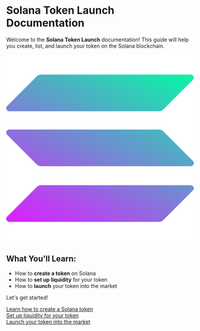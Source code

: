# Solana Token Launch Documentation

Welcome to the **Solana Token Launch** documentation! This guide will help you create, list, and launch your token on the Solana blockchain.

![Solana Logo](assets/solana-logo.png)

## What You'll Learn:
- How to **create a token** on Solana
- How to **set up liquidity** for your token
- How to **launch** your token into the market

Let's get started! 

[Learn how to create a Solana token](token-creation.md)  
[Set up liquidity for your token](liquidity-setup.md)  
[Launch your token into the market](token-launch.md)
